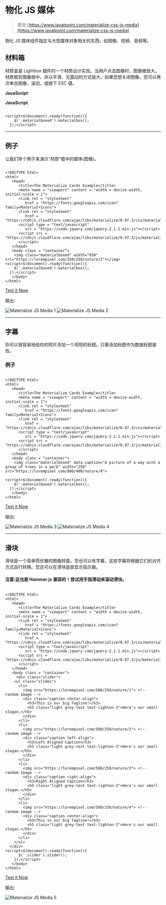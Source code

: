 # 物化 JS 媒体

> 原文:[https://www.javatpoint.com/materialize-css-js-media](https://www.javatpoint.com/materialize-css-js-media)

物化 JS 媒体组件指定与大型媒体对象相关的东西，如图像、视频、音频等。

## 材料箱

材质盒是 Lightbox 插件的一个材质设计实现。当用户点击图像时，图像被放大。材质框将图像居中，并以平滑、无震动的方式放大。如果您想关闭图像，您可以再次单击图像，滚动，或按下 ESC 键。

**JavaScript**

**JavaScript**

```

<script>$(document).ready(function(){
    $('.materialboxed').materialbox();
  });</script>

```

* * *

## 例子

让我们举个例子来演示“材质”框中的媒体(图像)。

```

<!DOCTYPE html>
<html>
   <head>
      <title>The Materialize Cards Example</title>
      <meta name = "viewport" content = "width = device-width, initial-scale = 1">      
      <link rel = "stylesheet"
         href = "https://fonts.googleapis.com/icon?family=Material+Icons">
      <link rel = "stylesheet"
         href = "https://cdnjs.cloudflare.com/ajax/libs/materialize/0.97.3/css/materialize.min.css">
      <script type = "text/javascript"
         src = "https://code.jquery.com/jquery-2.1.1.min.js"></script>           
      <script src = "https://cdnjs.cloudflare.com/ajax/libs/materialize/0.97.3/js/materialize.min.js">
      </script> 
   </head> 
   <body class = "container"> 
    <img class="materialboxed" width="650" src="https://lorempixel.com/250/250/nature/2"></img>
<script>$(document).ready(function(){
    $('.materialboxed').materialbox();
  });</script>
   </body>   
</html>

```

[Test it Now](https://www.javatpoint.com/oprweb/test.jsp?filename=materializecssjsmedia1)

输出:

![Materialize JS Media 1](../Images/08b2adb2365fd2e871de5dc7c5a90b0d.png)
![Materialize JS Media 2](../Images/8fff20b346a862b499579a3843f2d6e5.png)

* * *

## 字幕

你可以很容易地给你的照片添加一个简短的标题。只需添加标题作为数据标题属性。

### 例子

```

<!DOCTYPE html>
<html>
   <head>
      <title>The Materialize Cards Example</title>
      <meta name = "viewport" content = "width = device-width, initial-scale = 1">      
      <link rel = "stylesheet"
         href = "https://fonts.googleapis.com/icon?family=Material+Icons">
      <link rel = "stylesheet"
         href = "https://cdnjs.cloudflare.com/ajax/libs/materialize/0.97.3/css/materialize.min.css">
      <script type = "text/javascript"
         src = "https://code.jquery.com/jquery-2.1.1.min.js"></script>           
      <script src = "https://cdnjs.cloudflare.com/ajax/libs/materialize/0.97.3/js/materialize.min.js">
      </script> 
   </head> 
   <body class = "container"> 
    <img class="materialboxed" data-caption="A picture of a way with a group of trees in a park" width="250" src="https://lorempixel.com/800/400/nature/4">

<script>$(document).ready(function(){
    $('.materialboxed').materialbox();
  });</script>
   </body>   
</html>

```

[Test it Now](https://www.javatpoint.com/oprweb/test.jsp?filename=materializecssjsmedia2)

输出:

![Materialize JS Media 3](../Images/b9a3c4201b31c41ce7585e92c801ec1f.png)
![Materialize JS Media 4](../Images/2159c4290c6aeebb69bad36a0f092466.png)

* * *

## 滑块

滑块是一个简单而优雅的图像转盘。您也可以有字幕，这些字幕将根据它们的对齐方式自行转换。您还可以在滑块底部显示指示器。

#### 注意:这也是 Hammer.js 兼容的！尝试用手指滑动来滚动滑块。

```

<!DOCTYPE html>
<html>
   <head>
      <title>The Materialize Cards Example</title>
      <meta name = "viewport" content = "width = device-width, initial-scale = 1">      
      <link rel = "stylesheet"
         href = "https://fonts.googleapis.com/icon?family=Material+Icons">
      <link rel = "stylesheet"
         href = "https://cdnjs.cloudflare.com/ajax/libs/materialize/0.97.3/css/materialize.min.css">
      <script type = "text/javascript"
         src = "https://code.jquery.com/jquery-2.1.1.min.js"></script>           
      <script src = "https://cdnjs.cloudflare.com/ajax/libs/materialize/0.97.3/js/materialize.min.js">
      </script> 
   </head> 
   <body class = "container"> 
     <div class="slider">
    <ul class="slides">
      <li>
        <img src="https://lorempixel.com/580/250/nature/1"> <!-- random image -->
        <div class="caption center-align">
          <h3>This is our big Tagline!</h3>
          <h5 class="light grey-text text-lighten-3">Here's our small slogan.</h5>
        </div>
      </li>
      <li>
        <img src="https://lorempixel.com/580/250/nature/2"> <!-- random image -->
        <div class="caption left-align">
          <h3>Left Aligned Caption</h3>
          <h5 class="light grey-text text-lighten-3">Here's our small slogan.</h5>
        </div>
      </li>
      <li>
        <img src="https://lorempixel.com/580/250/nature/3"> <!-- random image -->
        <div class="caption right-align">
          <h3>Right Aligned Caption</h3>
          <h5 class="light grey-text text-lighten-3">Here's our small slogan.</h5>
        </div>
      </li>
      <li>
        <img src="https://lorempixel.com/580/250/nature/4"> <!-- random image -->
        <div class="caption center-align">
          <h3>This is our big Tagline!</h3>
          <h5 class="light grey-text text-lighten-3">Here's our small slogan.</h5>
        </div>
      </li>
    </ul>
  </div>
<script>$(document).ready(function(){
      $('.slider').slider();
    });</script>
   </body>   
</html>

```

[Test it Now](https://www.javatpoint.com/oprweb/test.jsp?filename=materializecssjsmedia3)

输出:

![Materialize JS Media 5](../Images/29c3293940a583c3a8dfa35a391edd84.png)